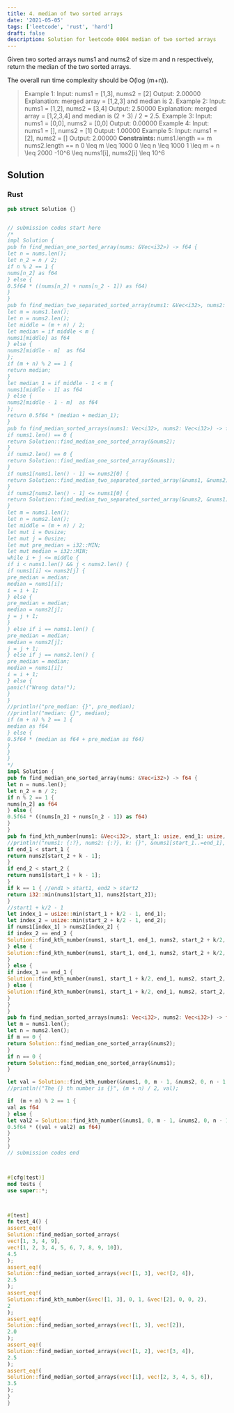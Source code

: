 ```yaml
---
title: 4. median of two sorted arrays
date: '2021-05-05'
tags: ['leetcode', 'rust', 'hard']
draft: false
description: Solution for leetcode 0004 median of two sorted arrays
---
```




Given two sorted arrays nums1 and nums2 of size m and n respectively, return the median of the two sorted arrays.

The overall run time complexity should be O(log (m+n)).



>   Example 1:
>   Input: nums1 <TeX>=</TeX> [1,3], nums2 <TeX>=</TeX> [2]
>   Output: 2.00000
>   Explanation: merged array <TeX>=</TeX> [1,2,3] and median is 2.
>   Example 2:
>   Input: nums1 <TeX>=</TeX> [1,2], nums2 <TeX>=</TeX> [3,4]
>   Output: 2.50000
>   Explanation: merged array <TeX>=</TeX> [1,2,3,4] and median is (2 + 3) / 2 <TeX>=</TeX> 2.5.
>   Example 3:
>   Input: nums1 <TeX>=</TeX> [0,0], nums2 <TeX>=</TeX> [0,0]
>   Output: 0.00000
>   Example 4:
>   Input: nums1 <TeX>=</TeX> [], nums2 <TeX>=</TeX> [1]
>   Output: 1.00000
>   Example 5:
>   Input: nums1 <TeX>=</TeX> [2], nums2 <TeX>=</TeX> []
>   Output: 2.00000
**Constraints:**
>   	nums1.length <TeX>=</TeX><TeX>=</TeX> m
>   	nums2.length <TeX>=</TeX><TeX>=</TeX> n
>   	0 <TeX>\leq</TeX> m <TeX>\leq</TeX> 1000
>   	0 <TeX>\leq</TeX> n <TeX>\leq</TeX> 1000
>   	1 <TeX>\leq</TeX> m + n <TeX>\leq</TeX> 2000
>   	-10^6 <TeX>\leq</TeX> nums1[i], nums2[i] <TeX>\leq</TeX> 10^6


## Solution


### Rust
```rust
pub struct Solution {}


// submission codes start here
/*
impl Solution {
pub fn find_median_one_sorted_array(nums: &Vec<i32>) -> f64 {
let n = nums.len();
let n_2 = n / 2;
if n % 2 == 1 {
nums[n_2] as f64
} else {
0.5f64 * ((nums[n_2] + nums[n_2 - 1]) as f64)
}
}
pub fn find_median_two_separated_sorted_array(nums1: &Vec<i32>, nums2: &Vec<i32>) -> f64 {
let m = nums1.len();
let n = nums2.len();
let middle = (m + n) / 2;
let median = if middle < m {
nums1[middle] as f64
} else {
nums2[middle - m]  as f64
};
if (m + n) % 2 == 1 {
return median;
}
let median_1 = if middle - 1 < m {
nums1[middle - 1] as f64
} else {
nums2[middle - 1 - m]  as f64
};
return 0.5f64 * (median + median_1);
}
pub fn find_median_sorted_arrays(nums1: Vec<i32>, nums2: Vec<i32>) -> f64 {
if nums1.len() == 0 {
return Solution::find_median_one_sorted_array(&nums2);
}
if nums2.len() == 0 {
return Solution::find_median_one_sorted_array(&nums1);
}
if nums1[nums1.len() - 1] <= nums2[0] {
return Solution::find_median_two_separated_sorted_array(&nums1, &nums2);
}
if nums2[nums2.len() - 1] <= nums1[0] {
return Solution::find_median_two_separated_sorted_array(&nums2, &nums1);
}
let m = nums1.len();
let n = nums2.len();
let middle = (m + n) / 2;
let mut i = 0usize;
let mut j = 0usize;
let mut pre_median = i32::MIN;
let mut median = i32::MIN;
while i + j <= middle {
if i < nums1.len() && j < nums2.len() {
if nums1[i] <= nums2[j] {
pre_median = median;
median = nums1[i];
i = i + 1;
} else {
pre_median = median;
median = nums2[j];
j = j + 1;
}
} else if i == nums1.len() {
pre_median = median;
median = nums2[j];
j = j + 1;
} else if j == nums2.len() {
pre_median = median;
median = nums1[i];
i = i + 1;
} else {
panic!("Wrong data!");
}
}
//println!("pre_median: {}", pre_median);
//println!("median: {}", median);
if (m + n) % 2 == 1 {
median as f64
} else {
0.5f64 * (median as f64 + pre_median as f64)
}
}
}
*/
impl Solution {
pub fn find_median_one_sorted_array(nums: &Vec<i32>) -> f64 {
let n = nums.len();
let n_2 = n / 2;
if n % 2 == 1 {
nums[n_2] as f64
} else {
0.5f64 * ((nums[n_2] + nums[n_2 - 1]) as f64)
}
}
pub fn find_kth_number(nums1: &Vec<i32>, start_1: usize, end_1: usize, nums2: &Vec<i32>, start_2: usize, end_2: usize, k: usize) -> i32 {
//println!("nums1: {:?}, nums2: {:?}, k: {}", &nums1[start_1..=end_1], &nums2[start_2..=end_2], k);
if end_1 < start_1 {
return nums2[start_2 + k - 1];
}
if end_2 < start_2 {
return nums1[start_1 + k - 1];
}
if k == 1 { //end1 > start1, end2 > start2
return i32::min(nums1[start_1], nums2[start_2]);
}
//start1 + k/2 - 1
let index_1 = usize::min(start_1 + k/2 - 1, end_1);
let index_2 = usize::min(start_2 + k/2 - 1, end_2);
if nums1[index_1] > nums2[index_2] {
if index_2 == end_2 {
Solution::find_kth_number(nums1, start_1, end_1, nums2, start_2 + k/2, end_2, k - (end_2 - start_2 + 1))
} else {
Solution::find_kth_number(nums1, start_1, end_1, nums2, start_2 + k/2, end_2, k - k/2)
}
} else {
if index_1 == end_1 {
Solution::find_kth_number(nums1, start_1 + k/2, end_1, nums2, start_2, end_2, k - (end_1 - start_1 + 1))
} else {
Solution::find_kth_number(nums1, start_1 + k/2, end_1, nums2, start_2, end_2, k - k/2)
}
}
}
pub fn find_median_sorted_arrays(nums1: Vec<i32>, nums2: Vec<i32>) -> f64 {
let m = nums1.len();
let n = nums2.len();
if m == 0 {
return Solution::find_median_one_sorted_array(&nums2);
}
if n == 0 {
return Solution::find_median_one_sorted_array(&nums1);
}

let val = Solution::find_kth_number(&nums1, 0, m - 1, &nums2, 0, n - 1, (m + n)/2 + 1);
//println!("The {} th number is {}", (m + n) / 2, val);

if  (m + n) % 2 == 1 {
val as f64
} else {
let val2 = Solution::find_kth_number(&nums1, 0, m - 1, &nums2, 0, n - 1, (m + n)/2);
0.5f64 * ((val + val2) as f64)
}
}
}
// submission codes end



#[cfg(test)]
mod tests {
use super::*;



#[test]
fn test_4() {
assert_eq!(
Solution::find_median_sorted_arrays(
vec![1, 3, 4, 9],
vec![1, 2, 3, 4, 5, 6, 7, 8, 9, 10]),
4.5
);
assert_eq!(
Solution::find_median_sorted_arrays(vec![1, 3], vec![2, 4]),
2.5
);
assert_eq!(
Solution::find_kth_number(&vec![1, 3], 0, 1, &vec![2], 0, 0, 2),
2
);
assert_eq!(
Solution::find_median_sorted_arrays(vec![1, 3], vec![2]),
2.0
);
assert_eq!(
Solution::find_median_sorted_arrays(vec![1, 2], vec![3, 4]),
2.5
);
assert_eq!(
Solution::find_median_sorted_arrays(vec![1], vec![2, 3, 4, 5, 6]),
3.5
);
}
}

```
